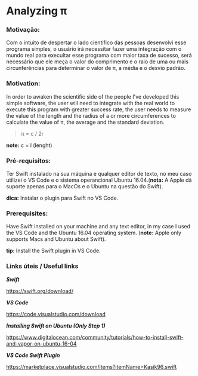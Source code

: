 # Analyzing π

### Motivação:
Com o intuito de despertar o lado cientifico das pessoas desenvolvi esse programa simples, o usuário irá necessitar fazer uma integração com o mundo real para execultar esse programa com maior taxa de sucesso, será necessário que ele meça o valor do comprimento e o raio de uma ou mais circunferências para determinar o valor de  π, a média e o desvio padrão. 

### Motivation:
In order to awaken the scientific side of the people I've developed this simple software, the user will need to integrate with the real world to execute this program with greater success rate, the user needs to measure the value of the length and the radius of a or more circumferences to calculate the value of π, the average and the standard deviation.

> π = c / 2r 

**note:** c = l (lenght)


### Pré-requisitos:
Ter Swift instalado na sua máquina e qualquer editor de texto, no meu caso utilizei o VS Code e o sistema operancional Ubuntu 16.04.(**nota:** A Apple dá suporte apenas para o MacOs e o Ubuntu na questão do Swift).

**dica:** Instalar o plugin para Swift no VS Code. 

### Prerequisites:
Have Swift installed on your machine and any text editor, in my case I used the VS Code and the Ubuntu 16.04 operating system. (**note:** Apple only supports Macs and Ubuntu about Swift).

**tip:** Install the Swift plugin in VS Code.


### Links úteis / Useful links

***Swift***

<https://swift.org/download/>

***VS Code***

<https://code.visualstudio.com/download>

***Installing Swift on Ubuntu (Only Step 1)***

<https://www.digitalocean.com/community/tutorials/how-to-install-swift-and-vapor-on-ubuntu-16-04>

***VS Code Swift Plugin***

<https://marketplace.visualstudio.com/items?itemName=Kasik96.swift>
